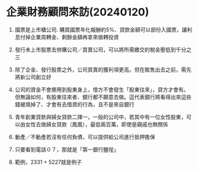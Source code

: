 # 企業財務顧問來訪(20240120)

1. 國票是上市櫃公司. 購買國票年化報酬約5%、貸款金額可以部份入國票，讓利息付掉企業周轉金、剩餘金額再拿來做轉投資

2. 發行未上市股票去併購公司／買賣公司，可以將所需繳交的稅金壓低到千分之三

3. 除了企金、發行股票之外，公司買賣的獲利項更高。但在販售出去之前，需先將新公司創立好

4. 公司的資金不會挪用到股東身上，借方不會發生「股東往來」，貸方才會有。但無論如何，有股東往來者、銀行都不願意去做。這代表銀行將看得出來這些錢被燒掉了、才會有去借資的行為，且不是來自銀行

5. 青年創業貸款與婦女貸款二擇一，一般的公司中，若其中有一位女性股東，可以由女性去做婦女貸款（鳳凰），最低兩百萬，即使是親戚也無關係

6. 動產／不動產若沒有任何負債，可以提供給公司進行抵押擔保

7. 只要看到電話０７，那就是「第一銀行鹽埕」

8. 範例，2331 + 5227就是例子
